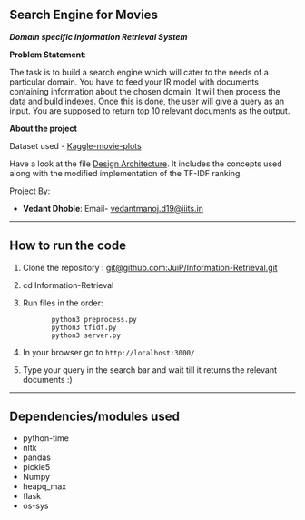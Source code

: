 Search Engine for Movies
--------------------------------------------------------------------------------------------------
***Domain specific Information Retrieval System***

**Problem Statement**:

The task is to build a search engine which will cater to the needs of a particular domain. You have
to feed your IR model with documents containing information about the chosen domain. It will
then process the data and build indexes. Once this is done, the user will give a query as an input.
You are supposed to return top 10 relevant documents as the output.

**About the project**

Dataset used - [Kaggle-movie-plots](https://www.kaggle.com/jrobischon/wikipedia-movie-plots)

Have a look at the file [Design Architecture](https://github.com/JuiP/Information-Retrieval/blob/main/Design%20Architecture.pdf). It includes the concepts used along with the modified implementation of the TF-IDF ranking.

Project By:
- **Vedant Dhoble**: Email- <vedantmanoj.d19@iiits.in>
--------------------------------------------------------------------------------------------------
**How to run the code**
--------------------------------------------------------------------------------------------------

1. Clone the repository : [git@github.com:JuiP/Information-Retrieval.git](git@github.com:JuiP/Information-Retrieval.git)
2. cd Information-Retrieval
3. Run files in the order: 

              python3 preprocess.py
              python3 tfidf.py
              python3 server.py
4. In your browser go to `http://localhost:3000/`
5. Type your query in the search bar and wait till it returns the relevant documents :)

---------------------------------------------------------------------------------------------------
**Dependencies/modules used**
---------------------------------------------------------------------------------------------------
- python-time
- nltk
- pandas
- pickle5
- Numpy
- heapq_max
- flask
- os-sys
